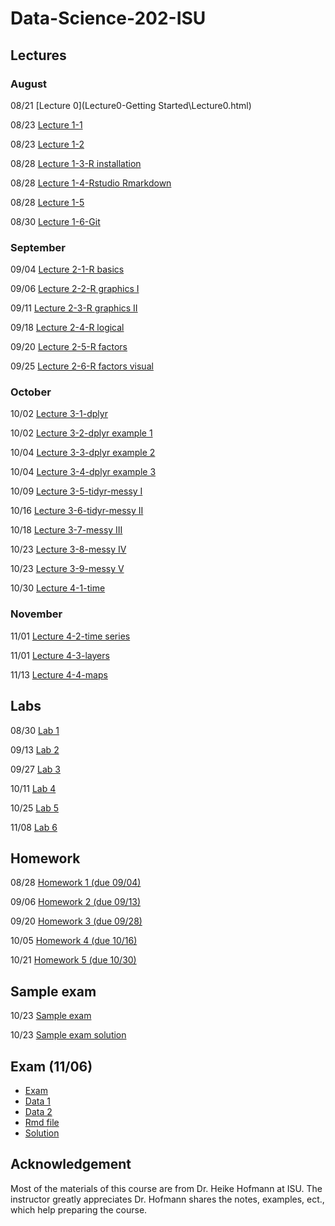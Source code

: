 # Data-Science-202-ISU
<!--- Data Science 202 course at Iowa State University, Fall 2018. --->

## Lectures

### August

08/21 [Lecture 0](Lecture0-Getting Started\Lecture0.html)

08/23 [Lecture 1-1](Lecture1_collaborative-environment\01b_favorite-topics.html)

08/23 [Lecture 1-2](Lecture1_collaborative-environment\01_test-case.html)

08/28 [Lecture 1-3-R installation](Lecture1_collaborative-environment\R-installation.html)

08/28 [Lecture 1-4-Rstudio Rmarkdown](Lecture1_collaborative-environment\03_rmarkdown.html)

08/28 [Lecture 1-5](Lecture1_collaborative-environment\02_test-case-solution.html)

08/30 [Lecture 1-6-Git](Lecture1_collaborative-environment\04_git.html)

### September

09/04 [Lecture 2-1-R basics](Lecture2-R-basics\01_r-basics.html)

09/06 [Lecture 2-2-R graphics I](Lecture2-R-basics\02_r-graphics.html)

09/11 [Lecture 2-3-R graphics II](Lecture2-R-basics\03_r-graphics.html)

09/18 [Lecture 2-4-R logical](Lecture2-R-basics\04_logical.html)

09/20 [Lecture 2-5-R factors](Lecture2-R-basics\05_factors.html)

09/25 [Lecture 2-6-R factors visual](Lecture2-R-basics\06_vis-factor.html)

### October

10/02 [Lecture 3-1-dplyr](03_tidyverse\01_dplyr.html)

10/02 [Lecture 3-2-dplyr example 1](03_tidyverse\02_dplyr-examples.html)

10/04 [Lecture 3-3-dplyr example 2](03_tidyverse\03_dplyr-examples.html)

10/04 [Lecture 3-4-dplyr example 3](03_tidyverse\04_dplyr-examples.html)

10/09 [Lecture 3-5-tidyr-messy I](03_tidyverse\05_tidyr.html)

10/16 [Lecture 3-6-tidyr-messy II](03_tidyverse\06_tidyr.html)

10/18 [Lecture 3-7-messy III](03_tidyverse\07-messy-3.html)

10/23 [Lecture 3-8-messy IV](03_tidyverse\08-messy-4.html)

10/23 [Lecture 3-9-messy V](03_tidyverse\09_missing-values.html)

10/30 [Lecture 4-1-time](04_date-time-space\01_date-and-time.html)

### November

11/01 [Lecture 4-2-time series](04_date-time-space\02_time-series.html)

11/01 [Lecture 4-3-layers](04_date-time-space\03_layers.html)

11/13 [Lecture 4-4-maps](04_date-time-space\04_maps.html)

## Labs

08/30 [Lab 1](Lab\lab01.html)

09/13 [Lab 2](Lab\lab02.html)

09/27 [Lab 3](Lab\lab03.html)

10/11 [Lab 4](Lab\lab04.html)

10/25 [Lab 5](Lab\lab05.html)

11/08 [Lab 6](Lab\lab06.html)

## Homework

08/28 [Homework 1 (due 09/04)](Homework\homework01.html)

09/06 [Homework 2 (due 09/13)](Homework\homework02.html)

09/20 [Homework 3 (due 09/28)](Homework\homework03.html)

10/05 [Homework 4 (due 10/16)](Homework\homework04.html)

10/21 [Homework 5 (due 10/30)](Homework\homework05.html)

## Sample exam

10/23 [Sample exam](exams\exam-sample.html)

10/23 [Sample exam solution](exams\exam-sample-solution.html)

## Exam (11/06)

- [Exam](exams\Exam-2018.html)
- [Data 1](exams\Iowa_Liquor_Stores.csv)
- [Data 2](exams\Story_County_Liquor_Sales_New.csv)
- [Rmd file](exams\Exam-2018.Rmd)
- [Solution](exams\Exam-2018-Solution.html)

## Acknowledgement
Most of the materials of this course are from Dr. Heike Hofmann at ISU. The instructor greatly appreciates Dr. Hofmann shares the notes, examples, ect., which help preparing the course. 
